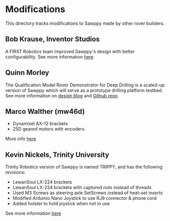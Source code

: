 # Modifications

This directory tracks modifications to Sawppy made by other rover builders.

## Bob Krause, Inventor Studios

A FIRST Robotics team improved Sawppy's design with better configurability.
See more information [here](bob_krause/README.md)

## Quinn Morley

The Qualification Model Rover Demonstrator for Deep Drilling is a scaled-up
version of Sawppy which will serve as a prototype drilling platform testbed.
See more information on [design blog](https://www.quinnmorley.com/2019/02/qmrd3-rover-testbed.html)
and [Github repo](https://github.com/Shootquinn/QMRD3)

## Marco Walther (mw46d)

* Dynamixel AX-12 brackets
* 25D geared motors with encoders

More info [here](Marco_Walther/README.md)


## Kevin Nickels, Trinity University
Trinity Robotics version of Sawppy is named TRIPPY, and has the following revisions:
 * LewanSoul LX-224 brackets
 * LewanSoul LX-224 brackets with captured nuts instead of threads
 * Used M3 Screws as steering axle SetScrews instead of heat-set inserts
 * Modified Arduinio Nano Joystick to use RJ9 connector & phone cord
 * Added holster to hold joystick when not in use

 See more information [here](kevin_nickels/README.md)